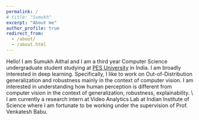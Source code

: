 ```yaml
---
permalink: /
# title: "Sumukh"
excerpt: "About me"
author_profile: true
redirect_from: 
  - /about/
  - /about.html
---
```


Hello! I am Sumukh Aithal and I am a third year Computer Science undergraduate student studying at [PES University](https://www.pes.edu) in India.
I am broadly interested in deep learning. Specifically, I like to work on Out-of-Distribution generalization and robustness mainly in the context of computer vision. I am interested in understanding how human perception is different from computer vision in the context of generalization, robustness, explainability. \\
I am currently a research intern at Video Analytics Lab at Indian Institute of Science where I am fortunate to be working under the supervision of Prof. Venkatesh Babu. 
